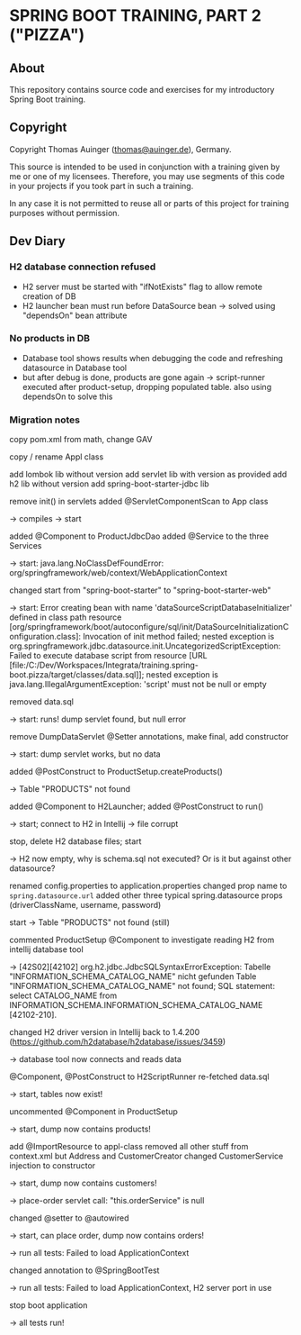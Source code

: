 # SPRING BOOT TRAINING, PART 2 ("PIZZA")

## About

This repository contains source code and exercises for my introductory Spring Boot training.

## Copyright

Copyright Thomas Auinger (thomas@auinger.de), Germany.

This source is intended to be used in conjunction with a training given
by me or one of my licensees. Therefore, you may use segments
of this code in your projects if you took part in such a training.

In any case it is not permitted to reuse all or parts of
this project for training purposes without permission.

## Dev Diary

### H2 database connection refused

- H2 server must be started with "ifNotExists" flag to allow remote creation of DB
- H2 launcher bean must run before DataSource bean -> solved using "dependsOn" bean attribute

### No products in DB

- Database tool shows results when debugging the code and refreshing datasource in Database tool
- but after debug is done, products are gone again -> script-runner executed after product-setup,
  dropping populated table. also using dependsOn to solve this

### Migration notes

copy pom.xml from math, change GAV

copy / rename Appl class

add lombok lib without version
add servlet lib with version as provided
add h2 lib without version
add spring-boot-starter-jdbc lib

remove init() in servlets
added @ServletComponentScan to App class

-> compiles
-> start

added @Component to ProductJdbcDao
added @Service to the three Services

-> start: java.lang.NoClassDefFoundError: org/springframework/web/context/WebApplicationContext

changed start from "spring-boot-starter" to "spring-boot-starter-web"

-> start: Error creating bean with name 'dataSourceScriptDatabaseInitializer' defined in class path resource [org/springframework/boot/autoconfigure/sql/init/DataSourceInitializationConfiguration.class]: Invocation of init method failed; nested exception is org.springframework.jdbc.datasource.init.UncategorizedScriptException: Failed to execute database script from resource [URL [file:/C:/Dev/Workspaces/Integrata/training.spring-boot.pizza/target/classes/data.sql]]; nested exception is java.lang.IllegalArgumentException: 'script' must not be null or empty

removed data.sql

-> start: runs! dump servlet found, but null error

remove DumpDataServlet @Setter annotations, make final, add constructor

-> start: dump servlet works, but no data

added @PostConstruct to ProductSetup.createProducts()

-> Table "PRODUCTS" not found

added @Component to H2Launcher; added @PostConstruct to run()

-> start; connect to H2 in Intellij -> file corrupt

stop, delete H2 database files; start

-> H2 now empty, why is schema.sql not executed? Or is it but against other datasource?

renamed config.properties to application.properties
changed prop name to `spring.datasource.url`
added other three typical spring.datasource props (driverClassName, username, password)

start -> Table "PRODUCTS" not found (still)

commented ProductSetup @Component to investigate reading H2 from intellij database tool

-> [42S02][42102] org.h2.jdbc.JdbcSQLSyntaxErrorException: Tabelle "INFORMATION_SCHEMA_CATALOG_NAME" nicht gefunden Table "INFORMATION_SCHEMA_CATALOG_NAME" not found; SQL statement: select CATALOG_NAME from INFORMATION_SCHEMA.INFORMATION_SCHEMA_CATALOG_NAME [42102-210].

changed H2 driver version in Intellij back to 1.4.200 (https://github.com/h2database/h2database/issues/3459)

-> database tool now connects and reads data

@Component, @PostConstruct to H2ScriptRunner
re-fetched data.sql

-> start, tables now exist!

uncommented @Component in ProductSetup

-> start, dump now contains products!

add @ImportResource to appl-class
removed all other stuff from context.xml but Address and CustomerCreator
changed CustomerService injection to constructor

-> start, dump now contains customers!

-> place-order servlet call: "this.orderService" is null

changed @setter to @autowired

-> start, can place order, dump now contains orders!

-> run all tests: Failed to load ApplicationContext

changed annotation to @SpringBootTest

-> run all tests: Failed to load ApplicationContext, H2 server port in use

stop boot application

-> all tests run!
